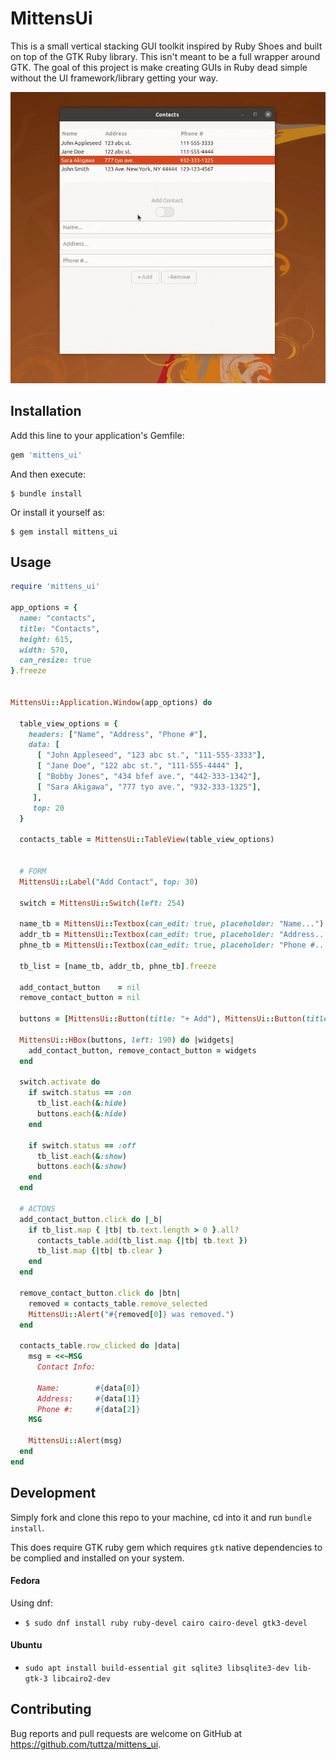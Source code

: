 # MittensUi

This is a small vertical stacking GUI toolkit inspired by Ruby Shoes and built on top of the GTK Ruby library. This isn't meant to be a full wrapper 
around GTK. The goal of this project is make creating GUIs in Ruby dead simple 
without the UI framework/library getting your way.


![alt text](https://github.com/tuttza/mittens_ui/blob/d1c3f229d8d721add3cbf06dcfb88fa62a96f2a9/lib/mittens_ui/assets/mittens_ui_preview.gif "Mittens::Ui Preview")


## Installation

Add this line to your application's Gemfile:

```ruby
gem 'mittens_ui'
```

And then execute:

    $ bundle install

Or install it yourself as:

    $ gem install mittens_ui

## Usage

```ruby
require 'mittens_ui'

app_options = {
  name: "contacts",
  title: "Contacts",
  height: 615,
  width: 570,
  can_resize: true
}.freeze


MittensUi::Application.Window(app_options) do
  
  table_view_options = {
    headers: ["Name", "Address", "Phone #"],
    data: [ 
      [ "John Appleseed", "123 abc st.", "111-555-3333"],
      [ "Jane Doe", "122 abc st.", "111-555-4444" ],
      [ "Bobby Jones", "434 bfef ave.", "442-333-1342"],
      [ "Sara Akigawa", "777 tyo ave.", "932-333-1325"],
     ],
     top: 20
  }
  
  contacts_table = MittensUi::TableView(table_view_options)

 
  # FORM
  MittensUi::Label("Add Contact", top: 30)

  switch = MittensUi::Switch(left: 254)

  name_tb = MittensUi::Textbox(can_edit: true, placeholder: "Name...")
  addr_tb = MittensUi::Textbox(can_edit: true, placeholder: "Address...")
  phne_tb = MittensUi::Textbox(can_edit: true, placeholder: "Phone #...")

  tb_list = [name_tb, addr_tb, phne_tb].freeze

  add_contact_button    = nil
  remove_contact_button = nil

  buttons = [MittensUi::Button(title: "+ Add"), MittensUi::Button(title: "- Remove")]

  MittensUi::HBox(buttons, left: 190) do |widgets|
    add_contact_button, remove_contact_button = widgets
  end

  switch.activate do 
    if switch.status == :on
      tb_list.each(&:hide)
      buttons.each(&:hide)
    end 

    if switch.status == :off
      tb_list.each(&:show)
      buttons.each(&:show)
    end
  end

  # ACTONS
  add_contact_button.click do |_b| 
    if tb_list.map { |tb| tb.text.length > 0 }.all?
      contacts_table.add(tb_list.map {|tb| tb.text })
      tb_list.map {|tb| tb.clear }
    end
  end

  remove_contact_button.click do |btn| 
    removed = contacts_table.remove_selected 
    MittensUi::Alert("#{removed[0]} was removed.")
  end

  contacts_table.row_clicked do |data|
    msg = <<~MSG
      Contact Info:

      Name:        #{data[0]}
      Address:     #{data[1]}
      Phone #:     #{data[2]}
    MSG

    MittensUi::Alert(msg)
  end
end

```

## Development

Simply fork and clone this repo to your machine, cd into it and run `bundle install`.

This does require GTK ruby gem which requires `gtk` native dependencies to be complied and installed on your system.

#### Fedora
Using dnf:
* `$ sudo dnf install ruby ruby-devel cairo cairo-devel gtk3-devel`

#### Ubuntu
* `sudo apt install build-essential git sqlite3 libsqlite3-dev lib-gtk-3 libcairo2-dev`

## Contributing

Bug reports and pull requests are welcome on GitHub at https://github.com/tuttza/mittens_ui.
